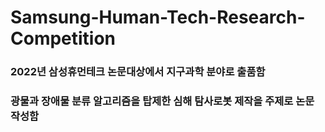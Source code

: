 # Samsung-Human-Tech-Research-Competition
### 2022년 삼성휴먼테크 논문대상에서 지구과학 분야로 출품함
### 광물과 장애물 분류 알고리즘을 탑제한 심해 탐사로봇 제작을 주제로 논문 작성함
